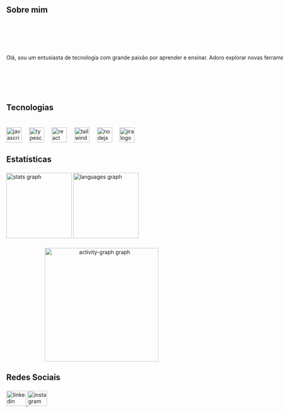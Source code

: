 <h2 align="left">Sobre mim</h2>

###

<div style="display: flex; align-items: center;">
  <p style="margin-right: 20px; white-space: nowrap;">Olá, sou um entusiasta de tecnologia com grande paixão por aprender e ensinar. Adoro explorar novas ferramentas e experimentar soluções criativas para desafios do cotidiano. Minha missão é sempre evoluir e melhorar minhas habilidades.</p>
  <img height="180" src="https://i.giphy.com/media/v1.Y2lkPTc5MGI3NjExNWxmczl5cXRiamZ0OHB0enkxZWZpcGY0Z3dvMmNha2Z6eGYyNm9vayZlcD12MV9pbnRlcm5hbF9naWZfYnlfaWQmY3Q9Zw/TLIVGGPBF5CogXXfWT/giphy.gif" />
</div>

###

<h2 align="left">Tecnologias</h2>

###

<br clear="both">

<div align="left">
  <img src="https://skillicons.dev/icons?i=js" height="40" alt="javascript logo"  />
  <img width="12" />
  <img src="https://skillicons.dev/icons?i=ts" height="40" alt="typescript logo"  />
  <img width="12" />
  <img src="https://skillicons.dev/icons?i=react" height="40" alt="react logo"  />
  <img width="12" />
  <img src="https://skillicons.dev/icons?i=tailwind" height="40" alt="tailwindcss logo"  />
  <img width="12" />
  <img src="https://skillicons.dev/icons?i=nodejs" height="40" alt="nodejs logo"  />
  <img width="12" />
  <img src="https://cdn.jsdelivr.net/gh/devicons/devicon/icons/jira/jira-original.svg" height="40" alt="jira logo"  />
</div>

###

<h2 align="left">Estatísticas</h2>

###

<div align="left">
  <img src="https://github-readme-stats.vercel.app/api?username=DevHyagooc&hide_title=false&hide_rank=false&show_icons=true&include_all_commits=true&count_private=true&disable_animations=false&theme=monokai&locale=pt-br&hide_border=true&order=1&custom_title=Estat%C3%ADsticas%20de%20Hyago" height="173" alt="stats graph"  />
  <img src="https://github-readme-stats.vercel.app/api/top-langs?username=DevHyagooc&locale=pt-br&hide_title=false&layout=compact&card_width=320&langs_count=6&theme=monokai&hide_border=true&order=2" height="173" alt="languages graph"  />
</div>

###

<div align="center">
  <img src="https://github-readme-activity-graph.vercel.app/graph?username=DevHyagooc&radius=10&theme=monokai&area=true&order=5&bg_color=272822&point=f79f2f&title_color=e4266e&line=e4266e&area_color=e15794&hide_border=true&hide_title=false&custom_title=Contribui%C3%A7%C3%B5es" height="300" alt="activity-graph graph"  />
</div>

###

<h2 align="left">Redes Sociais</h2>

###

<div align="left">
  <a href="https://www.linkedin.com/in/hyagooc/" target="_blank">
    <img src="https://raw.githubusercontent.com/maurodesouza/profile-readme-generator/master/src/assets/icons/social/linkedin/default.svg" width="52" height="40" alt="linkedin logo"  />
  </a>
  <a href="https://www.instagram.com/hyagooc?igsh=MW83bGpycXU5OG13Mg==" target="_blank">
    <img src="https://raw.githubusercontent.com/maurodesouza/profile-readme-generator/master/src/assets/icons/social/instagram/default.svg" width="52" height="40" alt="instagram logo"  />
  </a>
</div>

###
